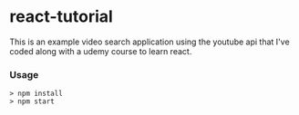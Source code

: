 # react-tutorial
This is an example video search application using the youtube api that I've coded along with a udemy course to learn react.

### Usage

```
> npm install
> npm start
```
